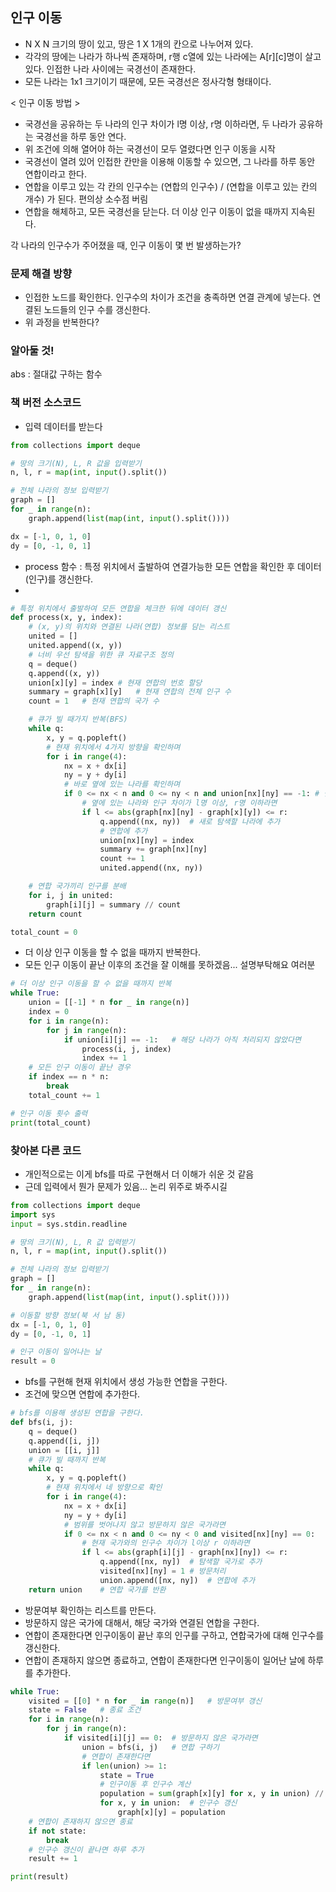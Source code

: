 ## 인구 이동 

- N X N 크기의 땅이 있고, 땅은 1 X 1개의 칸으로 나누어져 있다.
- 각각의 땅에는 나라가 하나씩 존재하며, r행 c열에 있는 나라에는 A[r][c]명이 살고 있다.
인접한 나라 사이에는 국경선이 존재한다.
- 모든 나라는 1x1 크기이기 때문에, 모든 국경선은 정사각형 형태이다.

< 인구 이동 방법 >
- 국경선을 공유하는 두 나라의 인구 차이가 l명 이상, r명 이하라면, 두 나라가 공유하는 국경선을 하루 동안 연다.
- 위 조건에 의해 열어야 하는 국경선이 모두 열렸다면 인구 이동을 시작
- 국경선이 열려 있어 인접한 칸만을 이용해 이동할 수 있으면, 그 나라를 하루 동안 연합이라고 한다.
- 연합을 이루고 있는 각 칸의 인구수는 (연합의 인구수) / (연합을 이루고 있는 칸의 개수) 가 된다. 편의상 소수점 버림
- 연합을 해체하고, 모든 국경선을 닫는다.
더 이상 인구 이동이 없을 때까지 지속된다.

각 나라의 인구수가 주어졌을 때, 인구 이동이 몇 번 발생하는가?

### 문제 해결 방향 
- 인접한 노드를 확인한다. 인구수의 차이가 조건을 충족하면 연결 관계에 넣는다.
연결된 노드들의 인구 수를 갱신한다.
- 위 과정을 반복한다?

### 알아둘 것!
abs : 절대값 구하는 함수

### 책 버전 소스코드
- 입력 데이터를 받는다
```python
from collections import deque

# 땅의 크기(N), L, R 값을 입력받기
n, l, r = map(int, input().split())

# 전체 나라의 정보 입력받기
graph = []
for _ in range(n):
    graph.append(list(map(int, input().split())))

dx = [-1, 0, 1, 0]
dy = [0, -1, 0, 1]
```
- process 함수 : 특정 위치에서 출발하여 연결가능한 모든 연합을 확인한 후 데이터(인구)를 갱신한다.
- 
```python
# 특정 위치에서 출발하여 모든 연합을 체크한 뒤에 데이터 갱신
def process(x, y, index):
    # (x, y)의 위치와 연결된 나라(연합) 정보를 담는 리스트
    united = []
    united.append((x, y))
    # 너비 우선 탐색을 위한 큐 자료구조 정의
    q = deque()
    q.append((x, y))
    union[x][y] = index # 현재 연합의 번호 할당
    summary = graph[x][y]   # 현재 연합의 전체 인구 수
    count = 1   # 현재 연합의 국가 수

    # 큐가 빌 때가지 반복(BFS)
    while q:
        x, y = q.popleft()
        # 현재 위치에서 4가지 방향을 확인하며
        for i in range(4):
            nx = x + dx[i]
            ny = y + dy[i]
            # 바로 옆에 있는 나라를 확인하며
            if 0 <= nx < n and 0 <= ny < n and union[nx][ny] == -1: # 범위 안에 있고 연합이 없다면
                # 옆에 있는 나라와 인구 차이가 l명 이상, r명 이하라면
                if l <= abs(graph[nx][ny] - graph[x][y]) <= r:
                    q.append((nx, ny))  # 새로 탐색할 나라에 추가
                    # 연합에 추가
                    union[nx][ny] = index
                    summary += graph[nx][ny]
                    count += 1
                    united.append((nx, ny))

    # 연합 국가끼리 인구를 분배
    for i, j in united:
        graph[i][j] = summary // count
    return count

total_count = 0
```
- 더 이상 인구 이동을 할 수 없을 때까지 반복한다.
- 모든 인구 이동이 끝난 이후의 조건을 잘 이해를 못하겠음... 설명부탁해요 여러분
```python
# 더 이상 인구 이동을 할 수 없을 때까지 반복
while True:
    union = [[-1] * n for _ in range(n)]
    index = 0
    for i in range(n):
        for j in range(n):
            if union[i][j] == -1:   # 해당 나라가 아직 처리되지 않았다면
                process(i, j, index)
                index += 1
    # 모든 인구 이동이 끝난 경우
    if index == n * n:
        break
    total_count += 1

# 인구 이동 횟수 출력
print(total_count)
```
### 찾아본 다른 코드
- 개인적으로는 이게 bfs를 따로 구현해서 더 이해가 쉬운 것 같음
- 근데 입력에서 뭔가 문제가 있음... 논리 위주로 봐주시길
```python
from collections import deque
import sys
input = sys.stdin.readline

# 땅의 크기(N), L, R 값 입력받기
n, l, r = map(int, input().split())

# 전체 나라의 정보 입력받기
graph = []
for _ in range(n):
    graph.append(list(map(int, input().split())))

# 이동할 방향 정보(북 서 남 동)
dx = [-1, 0, 1, 0]
dy = [0, -1, 0, 1]

# 인구 이동이 일어나는 날
result = 0
```
- bfs를 구현해 현재 위치에서 생성 가능한 연합을 구한다.
- 조건에 맞으면 연합에 추가한다.
```python
# bfs를 이용해 생성된 연합을 구한다.
def bfs(i, j):
    q = deque()
    q.append([i, j])
    union = [[i, j]]
    # 큐가 빌 때까지 반복
    while q:
        x, y = q.popleft()
        # 현재 위치에서 네 방향으로 확인
        for i in range(4):
            nx = x + dx[i]
            ny = y + dy[i]
            # 범위를 벗어나지 않고 방문하지 않은 국가라면
            if 0 <= nx < n and 0 <= ny < 0 and visited[nx][ny] == 0:
                # 현재 국가와의 인구수 차이가 l이상 r 이하라면
                if l <= abs(graph[i][j] - graph[nx][ny]) <= r:
                    q.append([nx, ny])  # 탐색할 국가로 추가
                    visited[nx][ny] = 1 # 방문처리
                    union.append([nx, ny])  # 연합에 추가
    return union    # 연합 국가를 반환
```
- 방문여부 확인하는 리스트를 만든다.
- 방문하지 않은 국가에 대해서, 해당 국가와 연결된 연합을 구한다.
- 연합이 존재한다면 인구이동이 끝난 후의 인구를 구하고, 연합국가에 대해 인구수를 갱신한다.
- 연합이 존재하지 않으면 종료하고, 연합이 존재한다면 인구이동이 일어난 날에 하루를 추가한다.
```python
while True:
    visited = [[0] * n for _ in range(n)]   # 방문여부 갱신
    state = False   # 종료 조건
    for i in range(n):
        for j in range(n):
            if visited[i][j] == 0:  # 방문하지 않은 국가라면
                union = bfs(i, j)   # 연합 구하기
                # 연합이 존재한다면
                if len(union) >= 1:
                    state = True
                    # 인구이동 후 인구수 계산
                    population = sum(graph[x][y] for x, y in union) // len(union)
                    for x, y in union:  # 인구수 갱신
                        graph[x][y] = population
    # 연합이 존재하지 않으면 종료
    if not state:
        break
    # 인구수 갱신이 끝나면 하루 추가
    result += 1

print(result)
```